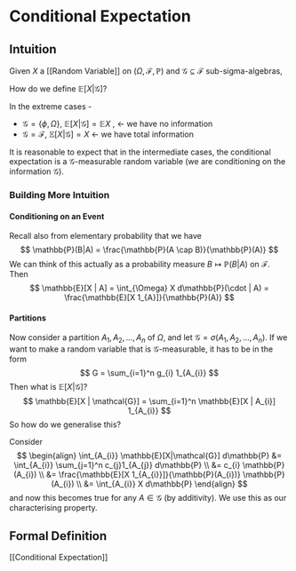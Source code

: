# Conditional Expectation

## Intuition

Given $X$ a [[Random Variable]] on $(\Omega, \mathcal{F}, \mathbb{P})$ and $\mathcal{G } \subseteq \mathcal{F}$ sub-sigma-algebras,

How do we define $\mathbb{E}[X | \mathcal{G}]$?

In the extreme cases -

- $\mathcal{G} = \left\{ \phi, \Omega \right\}$, $\mathbb{E}[X | \mathcal{G}] = \mathbb{E}X$ , <- we have no information
- $\mathcal{G} = \mathcal{F}$, $\mathbb{E}[X | \mathcal{G}] = X$ <- we have total information

It is reasonable to expect that in the intermediate cases, the conditional expectation is a $\mathcal{G}$-measurable random variable (we are conditioning on the information $\mathcal{G}$).

### Building More Intuition
#### Conditioning on an Event

Recall also from elementary probability that we have
$$
\mathbb{P}(B|A) = \frac{\mathbb{P}(A \cap B)}{\mathbb{P}(A)}
$$
We can think of this actually as a probability measure $B \mapsto \mathbb{P}(B|A)$ on $\mathcal{F}$. Then
$$
\mathbb{E}[X | A] = \int_{\Omega} X d\mathbb{P}(\cdot | A) = \frac{\mathbb{E}[X 1_{A}]}{\mathbb{P}(A)}
$$
#### Partitions

Now consider a partition $A_{1}, A_{2}, \dots, A_{n}$ of $\Omega$, and let $\mathcal{G} = \sigma(A_{1}, A_{2}, \dots, A_{n})$. If we want to make a random variable that is $\mathcal{G}$-measurable, it has to be in the form
$$
G = \sum_{i=1}^n g_{i} 1_{A_{i}}
$$
Then what is $\mathbb{E}[X | \mathcal{G}]$?
$$
\mathbb{E}[X | \mathcal{G}] = \sum_{i=1}^n \mathbb{E}[X | A_{i}] 1_{A_{i}}
$$
So how do we generalise this?

Consider
$$
\begin{align}
\int_{A_{i}} \mathbb{E}[X|\mathcal{G}] d\mathbb{P} &= \int_{A_{i}} \sum_{j=1}^n c_{j}1_{A_{j}} d\mathbb{P} \\
&= c_{i} \mathbb{P}(A_{i})  \\
&= \frac{\mathbb{E}[X 1_{A_{i}}]}{\mathbb{P}(A_{i})} \mathbb{P}(A_{i})  \\
&= \int_{A_{i}} X d\mathbb{P} 
\end{align}
$$
and now this becomes true for any $A \in \mathcal{G}$ (by additivity). We use this as our characterising property.

## Formal Definition

[[Conditional Expectation]]

